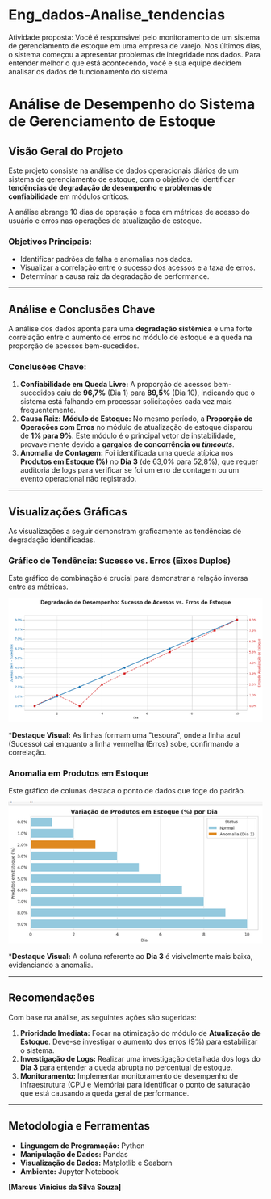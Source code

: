 # Eng_dados-Analise_tendencias
Atividade proposta: Você é responsável pelo monitoramento de um sistema de gerenciamento de estoque em uma empresa de varejo. Nos últimos dias, o sistema começou a apresentar problemas de integridade nos dados. Para entender melhor o que está acontecendo, você e sua equipe decidem analisar os dados de funcionamento do sistema

# Análise de Desempenho do Sistema de Gerenciamento de Estoque

##  Visão Geral do Projeto

Este projeto consiste na análise de dados operacionais diários de um sistema de gerenciamento de estoque, com o objetivo de identificar **tendências de degradação de desempenho** e **problemas de confiabilidade** em módulos críticos.

A análise abrange 10 dias de operação e foca em métricas de acesso do usuário e erros nas operações de atualização de estoque.

### Objetivos Principais:
* Identificar padrões de falha e anomalias nos dados.
* Visualizar a correlação entre o sucesso dos acessos e a taxa de erros.
* Determinar a causa raiz da degradação de performance.

---

##  Análise e Conclusões Chave

A análise dos dados aponta para uma **degradação sistêmica** e uma forte correlação entre o aumento de erros no módulo de estoque e a queda na proporção de acessos bem-sucedidos.

### Conclusões Chave:

1.  **Confiabilidade em Queda Livre:** A proporção de acessos bem-sucedidos caiu de **96,7%** (Dia 1) para **89,5%** (Dia 10), indicando que o sistema está falhando em processar solicitações cada vez mais frequentemente.
2.  **Causa Raiz: Módulo de Estoque:** No mesmo período, a **Proporção de Operações com Erros** no módulo de atualização de estoque disparou de **1% para 9%**. Este módulo é o principal vetor de instabilidade, provavelmente devido a **gargalos de concorrência ou *timeouts***.
3.  **Anomalia de Contagem:** Foi identificada uma queda atípica nos **Produtos em Estoque (%)** no **Dia 3** (de 63,0% para 52,8%), que requer auditoria de logs para verificar se foi um erro de contagem ou um evento operacional não registrado.

---

##  Visualizações Gráficas

As visualizações a seguir demonstram graficamente as tendências de degradação identificadas.

### Gráfico de Tendência: Sucesso vs. Erros (Eixos Duplos)

Este gráfico de combinação é crucial para demonstrar a relação inversa entre as métricas.

![Gráfico de Tendência de Falhas no Sistema](Graphs/Sucesso_X_Erros.png)

***Destaque Visual:** As linhas formam uma "tesoura", onde a linha azul (Sucesso) cai enquanto a linha vermelha (Erros) sobe, confirmando a correlação.

### Anomalia em Produtos em Estoque

Este gráfico de colunas destaca o ponto de dados que foge do padrão.

![Gráfico de Anomalia na Contagem de Estoque no Dia 3](Graphs/Anomalia_em_Produtos_em_Estoque.png)

***Destaque Visual:** A coluna referente ao **Dia 3** é visivelmente mais baixa, evidenciando a anomalia.

---

##  Recomendações

Com base na análise, as seguintes ações são sugeridas:

1.  **Prioridade Imediata:** Focar na otimização do módulo de **Atualização de Estoque**. Deve-se investigar o aumento dos erros (9%) para estabilizar o sistema.
2.  **Investigação de Logs:** Realizar uma investigação detalhada dos logs do **Dia 3** para entender a queda abrupta no percentual de estoque.
3.  **Monitoramento:** Implementar monitoramento de desempenho de infraestrutura (CPU e Memória) para identificar o ponto de saturação que está causando a queda geral de performance.

---

##  Metodologia e Ferramentas

* **Linguagem de Programação:** Python
* **Manipulação de Dados:** Pandas
* **Visualização de Dados:** Matplotlib e Seaborn
* **Ambiente:** Jupyter Notebook

**\[Marcus Vinicius da Silva Souza]**
